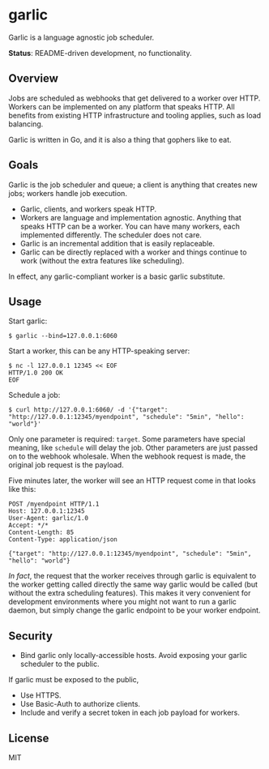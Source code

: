 # garlic

Garlic is a language agnostic job scheduler.

**Status**: README-driven development, no functionality.


## Overview

Jobs are scheduled as webhooks that get delivered to a worker over HTTP. Workers
can be implemented on any platform that speaks HTTP. All benefits from existing
HTTP infrastructure and tooling applies, such as load balancing.

Garlic is written in Go, and it is also a thing that gophers like to eat.


## Goals

Garlic is the job scheduler and queue; a client is anything that creates new jobs; workers handle job execution.

* Garlic, clients, and workers speak HTTP.
* Workers are language and implementation agnostic. Anything that speaks HTTP can be a worker. You can have many workers, each implemented differently. The scheduler does not care.
* Garlic is an incremental addition that is easily replaceable.
* Garlic can be directly replaced with a worker and things continue to work (without the extra features like scheduling).

In effect, any garlic-compliant worker is a basic garlic substitute.


## Usage


Start garlic:

```shell
$ garlic --bind=127.0.0.1:6060
```

Start a worker, this can be any HTTP-speaking server:

```shell
$ nc -l 127.0.0.1 12345 << EOF
HTTP/1.0 200 OK
EOF
```

Schedule a job:

```shell
$ curl http://127.0.0.1:6060/ -d '{"target": "http://127.0.0.1:12345/myendpoint", "schedule": "5min", "hello": "world"}'
```

Only one parameter is required: `target`. Some parameters have special meaning, like `schedule` will delay the job. Other parameters are just passed on to the webhook wholesale. When the webhook request is made, the original job request is the payload.

Five minutes later, the worker will see an HTTP request come in that looks like this:

```
POST /myendpoint HTTP/1.1
Host: 127.0.0.1:12345
User-Agent: garlic/1.0
Accept: */*
Content-Length: 85
Content-Type: application/json

{"target": "http://127.0.0.1:12345/myendpoint", "schedule": "5min", "hello": "world"}
```

*In fact*, the request that the worker receives through garlic is equivalent to the worker getting called directly the same way garlic would be called (but without the extra scheduling features). This makes it very convenient for development environments where you might not want to run a garlic daemon, but simply change the garlic endpoint to be your worker endpoint.


## Security

* Bind garlic only locally-accessible hosts. Avoid exposing your garlic
  scheduler to the public.

If garlic must be exposed to the public,

* Use HTTPS.
* Use Basic-Auth to authorize clients.
* Include and verify a secret token in each job payload for workers.


## License

MIT
